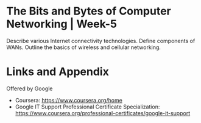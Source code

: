 # The Bits and Bytes of Computer Networking | Week-5

Describe various Internet connectivity technologies.
Define components of WANs.
Outline the basics of wireless and cellular networking.



Links and Appendix
========================================================
Offered by Google


- Coursera: https://www.coursera.org/home
- Google IT Support Professional Certificate Specialization: https://www.coursera.org/professional-certificates/google-it-support
